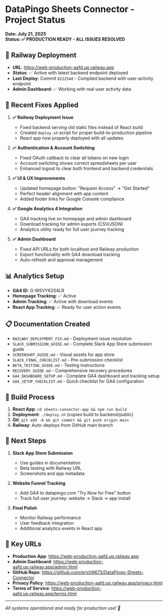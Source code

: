 # DataPingo Sheets Connector - Project Status

**Date: July 21, 2025**  
**Status: ✅ PRODUCTION READY - ALL ISSUES RESOLVED**

## 🚀 Railway Deployment
- **URL**: https://web-production-aafd.up.railway.app
- **Status**: ✅ Active with latest backend endpoint deployed
- **Last Deploy**: Commit `822254d` - Compiled backend with user-activity endpoint
- **Admin Dashboard**: ✅ Working with real user activity data

## 🔧 Recent Fixes Applied
1. **✅ Railway Deployment Issue**
   - Fixed backend serving old static files instead of React build
   - Created `deploy.sh` script for proper build-to-production pipeline
   - React app now properly deployed with all updates

2. **✅ Authentication & Account Switching**
   - Fixed OAuth callback to clear all tokens on new login
   - Account switching shows correct spreadsheets per user
   - Enhanced logout to clear both frontend and backend credentials

3. **✅ UI & UX Improvements**
   - Updated homepage button: "Request Access" → "Get Started"
   - Perfect header alignment with app content
   - Added footer links for Google Console compliance

4. **✅ Google Analytics 4 Integration**
   - GA4 tracking live on homepage and admin dashboard
   - Download tracking for admin exports (CSV/JSON)
   - Analytics utility ready for full user journey tracking

5. **✅ Admin Dashboard**
   - Fixed API URLs for both localhost and Railway production
   - Export functionality with GA4 download tracking
   - Auto-refresh and approval management

## 📊 Analytics Setup
- **GA4 ID**: G-W5VY62S4LR
- **Homepage Tracking**: ✅ Active
- **Admin Tracking**: ✅ Active with download events
- **React App Tracking**: ✅ Ready for user action events

## 📋 Documentation Created
- `RAILWAY_DEPLOYMENT_FIX.md` - Deployment issue resolution
- `SLACK_SUBMISSION_GUIDE.md` - Complete Slack App Store submission guide
- `SCREENSHOT_GUIDE.md` - Visual assets for app store
- `SLACK_FINAL_CHECKLIST.md` - Pre-submission checklist
- `BETA_TESTING_GUIDE.md` - Testing instructions
- `RECOVERY_GUIDE.md` - Comprehensive recovery procedures
- `GA4_DASHBOARD_SETUP.md` - Complete GA4 dashboard and tracking setup
- `GA4_SETUP_CHECKLIST.md` - Quick checklist for GA4 configuration

## 🔄 Build Process
1. **React App**: `cd sheets-connector-app && npm run build`
2. **Deployment**: `./deploy.sh` (copies build to backend/public)
3. **Git**: `git add -A && git commit && git push origin main`
4. **Railway**: Auto-deploys from GitHub main branch

## 🎯 Next Steps
1. **Slack App Store Submission**
   - Use guides in documentation
   - Beta testing with Railway URL
   - Screenshots and app metadata

2. **Website Funnel Tracking**
   - Add GA4 to datapingo.com "Try Now for Free" button
   - Track full user journey: website → Slack → app install

3. **Final Polish**
   - Monitor Railway performance
   - User feedback integration
   - Additional analytics events in React app

## 🔗 Key URLs
- **Production App**: https://web-production-aafd.up.railway.app
- **Admin Dashboard**: https://web-production-aafd.up.railway.app/admin.html
- **GitHub Repo**: https://github.com/erich9673/DataPingo-Sheets-Connector
- **Privacy Policy**: https://web-production-aafd.up.railway.app/privacy.html
- **Terms of Service**: https://web-production-aafd.up.railway.app/terms.html

---
*All systems operational and ready for production use! 🎉*
